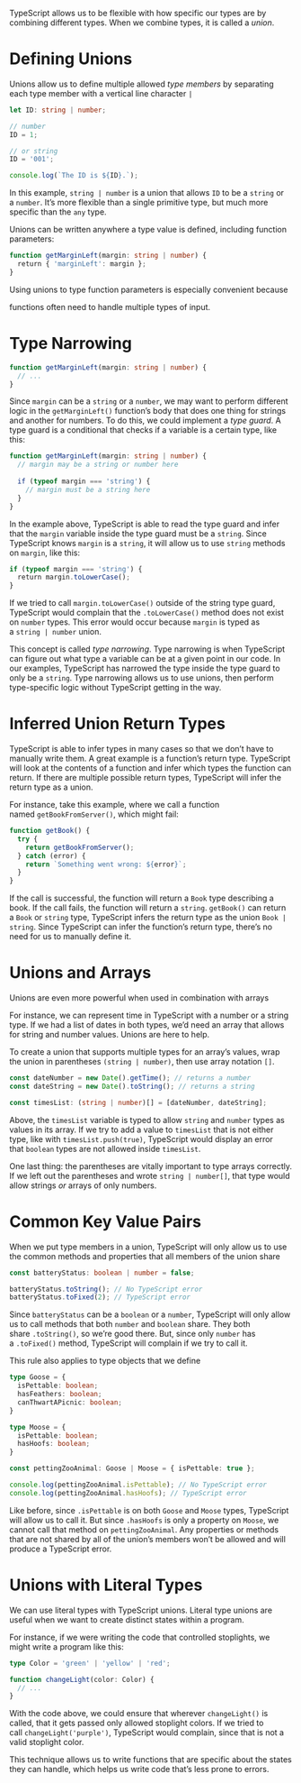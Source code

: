 TypeScript allows us to be flexible with how specific our types are by combining different types. When we combine types, it is called a *union*.

# Defining Unions

Unions allow us to define multiple allowed *type members* by separating each type member with a vertical line character `|`

```ts
let ID: string | number;

// number
ID = 1;

// or string
ID = '001';

console.log(`The ID is ${ID}.`);

```

In this example, `string | number` is a union that allows `ID` to be a `string` or a `number`. It’s more flexible than a single primitive type, but much more specific than the `any` type.

Unions can be written anywhere a type value is defined, including function parameters:

```ts
function getMarginLeft(margin: string | number) {  
  return { 'marginLeft': margin };  
}
```

Using unions to type function parameters is especially convenient because 

functions often need to handle multiple types of input.

# Type Narrowing

```ts
function getMarginLeft(margin: string | number) {
  // ...
}
```

Since `margin` can be a `string` or a `number`, we may want to perform different logic in the `getMarginLeft()` function’s body that does one thing for strings and another for numbers. To do this, we could implement a *type guard*. A type guard is a conditional that checks if a variable is a certain type, like this:

```ts
function getMarginLeft(margin: string | number) {  
  // margin may be a string or number here  
    
  if (typeof margin === 'string') {  
    // margin must be a string here  
  }  
}
```

In the example above, TypeScript is able to read the type guard and infer that the `margin` variable inside the type guard must be a `string`. Since TypeScript knows `margin` is a `string`, it will allow us to use `string` methods on `margin`, like this:

```ts
if (typeof margin === 'string') {  
  return margin.toLowerCase();  
}
```

If we tried to call `margin.toLowerCase()` outside of the string type guard, TypeScript would complain that the `.toLowerCase()` method does not exist on `number` types. This error would occur because `margin` is typed as a `string | number` union.

This concept is called *type narrowing*. Type narrowing is when TypeScript can figure out what type a variable can be at a given point in our code. In our examples, TypeScript has narrowed the type inside the type guard to only be a `string`. Type narrowing allows us to use unions, then perform type-specific logic without TypeScript getting in the way.

# Inferred Union Return Types

TypeScript is  able to infer types in many cases so that we don’t have to manually write them. A great example is a function’s return type. TypeScript will look at the contents of a function and infer which types the function can return. If there are multiple possible return types, TypeScript will infer the return type as a union.

For instance, take this example, where we call a function named `getBookFromServer()`, which might fail:

```ts
function getBook() {
  try {
    return getBookFromServer();
  } catch (error) {
    return `Something went wrong: ${error}`;
  }
}
```

If the call is successful, the function will return a `Book` type describing a book. If the call fails, the function will return a `string`. `getBook()` can return a `Book` or `string` type, TypeScript infers the return type as the union `Book | string`. Since TypeScript can infer the function’s return type, there’s no need for us to manually define it.

# Unions and Arrays

Unions are even more powerful when used in combination with arrays

For instance, we can represent time in TypeScript with a number or a string type. If we had a list of dates in both types, we’d need an array that allows for string and number values. Unions are here to help.

To create a union that supports multiple types for an array’s values, wrap the union in parentheses `(string | number)`, then use array notation `[]`.

```ts
const dateNumber = new Date().getTime(); // returns a number  
const dateString = new Date().toString(); // returns a string  

const timesList: (string | number)[] = [dateNumber, dateString];

```

Above, the `timesList` variable is typed to allow `string` and `number` types as values in its array. If we try to add a value to `timesList` that is not either type, like with `timesList.push(true)`, TypeScript would display an error that `boolean` types are not allowed inside `timesList`.

One last thing: the parentheses are vitally important to type arrays correctly. If we left out the parentheses and wrote `string | number[]`, that type would allow strings *or* arrays of only numbers.

# Common Key Value Pairs

When we put type members in a union, TypeScript will only allow us to use the common methods and properties that all members of the union share

```ts
const batteryStatus: boolean | number = false;  

batteryStatus.toString(); // No TypeScript error  
batteryStatus.toFixed(2); // TypeScript error

```

Since `batteryStatus` can be a `boolean` or a `number`, TypeScript will only allow us to call methods that both `number` and `boolean` share. They both share `.toString()`, so we’re good there. But, since only `number` has a `.toFixed()` method, TypeScript will complain if we try to call it.

This rule also applies to type objects that we define

```ts
type Goose = {  
  isPettable: boolean;  
  hasFeathers: boolean;  
  canThwartAPicnic: boolean;  
}  

type Moose = {  
  isPettable: boolean;  
  hasHoofs: boolean;  
}  

const pettingZooAnimal: Goose | Moose = { isPettable: true };  

console.log(pettingZooAnimal.isPettable); // No TypeScript error  
console.log(pettingZooAnimal.hasHoofs); // TypeScript error

```

Like before, since `.isPettable` is on both `Goose` and `Moose` types, TypeScript will allow us to call it. But since `.hasHoofs` is only a property on `Moose`, we cannot call that method on `pettingZooAnimal`. Any properties or methods that are not shared by all of the union’s members won’t be allowed and will produce a TypeScript error.

# Unions with Literal Types

We can use literal types with TypeScript unions. Literal type unions are useful when we want to create distinct states within a program.

For instance, if we were writing the code that controlled stoplights, we might write a program like this:

```ts
type Color = 'green' | 'yellow' | 'red';  

function changeLight(color: Color) {  
  // ...  
}

```

With the code above, we could ensure that wherever `changeLight()` is called, that it gets passed only allowed stoplight colors. If we tried to call `changeLight('purple')`, TypeScript would complain, since that is not a valid stoplight color.

This technique allows us to write functions that are specific about the states they can handle, which helps us write code that’s less prone to errors.
